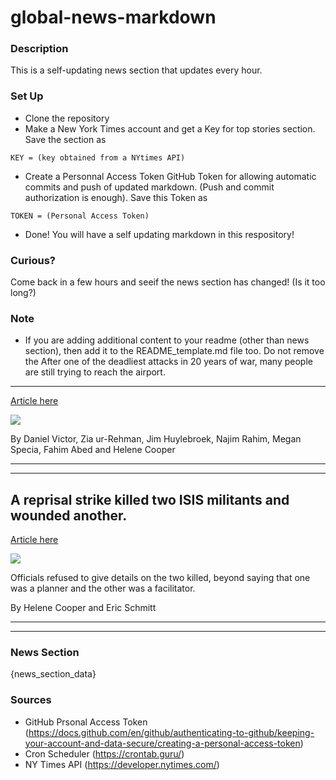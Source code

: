 # global-news-markdown

### Description 
This is a self-updating news section that updates every hour.

### Set Up 
* Clone the repository
* Make a New York Times account and get a Key for top stories section. Save the section as 
 ```
 KEY = (key obtained from a NYtimes API)
 ```
*  Create a Personnal Access Token GitHub Token for allowing automatic commits and push of updated markdown. (Push and commit authorization is enough). Save this Token as 
```
TOKEN = (Personal Access Token)
```
* Done! You will have a self updating markdown in this respository!

### Curious?
Come back in a few hours and seeif the news section has changed! (Is it too long?)

### Note
* If you are adding additional content to your readme (other than news section), then add it to the README_template.md file too. Do not remove the After one of the deadliest attacks in 20 years of war, many people are still trying to reach the airport.
---------------------------------------------------------------------------------------------------------

[Article here](https://www.nytimes.com/2021/08/27/world/asia/after-one-of-the-deadliest-attacks-in-20-years-of-war-many-people-are-still-trying-to-reach-the-airport.html)

[![](https://static01.nyt.com/images/2021/08/27/world/27afghanistan-briefing-ledeitem/merlin_193711329_e6c44b6f-566b-4eb7-89d7-a04f4dc9817b-superJumbo.jpg)](https://www.nytimes.com/2021/08/27/world/asia/after-one-of-the-deadliest-attacks-in-20-years-of-war-many-people-are-still-trying-to-reach-the-airport.html)

By Daniel Victor, Zia ur-Rehman, Jim Huylebroek, Najim Rahim, Megan Specia, Fahim Abed and Helene Cooper

* * *

* * *

A reprisal strike killed two ISIS militants and wounded another.
----------------------------------------------------------------

[Article here](https://www.nytimes.com/2021/08/28/world/us-airstrike-isis-k.html)

[![](https://static01.nyt.com/images/2021/08/28/world/28afghanistan-briefing-pentagon/merlin_193806411_2e5053cd-0bbe-47d3-a358-b6dd667fa224-superJumbo.jpg)](https://www.nytimes.com/2021/08/28/world/us-airstrike-isis-k.html)

Officials refused to give details on the two killed, beyond saying that one was a planner and the other was a facilitator.

By Helene Cooper and Eric Schmitt

* * *

* * *

### News Section 
{news_section_data}


### Sources 
* GitHub Prsonal Access Token (https://docs.github.com/en/github/authenticating-to-github/keeping-your-account-and-data-secure/creating-a-personal-access-token)
* Cron Scheduler (https://crontab.guru/)
* NY Times API (https://developer.nytimes.com/)
